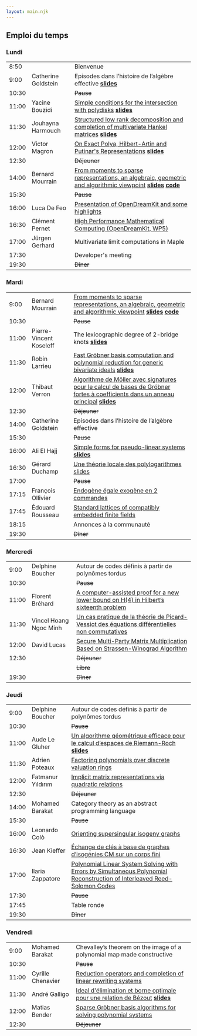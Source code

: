 ```yaml
---
layout: main.njk
---
```


## Emploi du temps

### Lundi

||||
|-|-|-|
|  8:50 | | Bienvenue |
|  9:00 | Catherine Goldstein | Episodes dans l’histoire de l’algèbre effective **[slides](program/notes-goldstein.pdf)** |
| 10:30 | | ~~Pause~~ |
| 11:00 | Yacine Bouzidi | [Simple conditions for the intersection with polydisks](program/abs-bender.pdf) **[slides](program/slides-bouzidi.pdf)** |
| 11:30 | Jouhayna Harmouch | [Structured low rank decomposition and completion of multivariate Hankel matrices](program/abs-harmouch.pdf) **[slides](program/slides-harmouch.pdf)** |
| 12:00 | Victor Magron | [On Exact Polya, Hilbert-Artin and Putinar's Representations](program/abs-magron.pdf) **[slides](program/slides-magron.pdf)** |
| 12:30 | | ~~Déjeuner~~ |
| 14:00 | Bernard Mourrain | [From moments to sparse representations, an algebraic, geometric and algorithmic viewpoint](program/notes-mourrain.pdf) **[slides](program/slides-mourrain.pdf)** **[code](http://www-sop.inria.fr/members/Bernard.Mourrain/software/TensorDec/expl/0.Decomposition.html)** |
| 15:30 | | ~~Pause~~ |
| 16:00 | Luca De Feo | [Presentation of OpenDreamKit and some highlights](https://github.com/defeo/jncf-web-2019/blob/odk-jncf/opendreamkit-jncf.ipynb) |
| 16:30 | Clément Pernet | [High Performance Mathematical Computing (OpenDreamKit, WP5)](program/slides-pernet.pdf) |
| 17:00 | Jürgen Gerhard | Multivariate limit computations in Maple |
| 17:30 | | Developer's meeting |
| 19:30 | | ~~Dîner~~ |

### Mardi

||||
|-|-|-|
|  9:00 | Bernard Mourrain | [From moments to sparse representations, an algebraic, geometric and algorithmic viewpoint](program/notes-mourrain.pdf) **[slides](program/slides-mourrain.pdf)** **[code](http://www-sop.inria.fr/members/Bernard.Mourrain/software/TensorDec/expl/0.Decomposition.html)** |
| 10:30 | | ~~Pause~~ |
| 11:00 | Pierre-Vincent Koseleff | The lexicographic degree of 2-bridge knots **[slides](program/slides-koseleff.pdf)** |
| 11:30 | Robin Larrieu | [Fast Gröbner basis computation and polynomial reduction for generic bivariate ideals](program/abs-larrieu.pdf) **[slides](program/slides-larrieu.pdf)** |
| 12:00 | Thibaut Verron | [Algorithme de Möller avec signatures pour le calcul de bases de Gröbner fortes à coefficients dans un anneau principal](program/abs-verron.pdf) **[slides](program/slides-verron.pdf)** |
| 12:30 | | ~~Déjeuner~~ |
| 14:00 | Catherine Goldstein | Episodes dans l’histoire de l’algèbre effective |
| 15:30 | | ~~Pause~~ |
| 16:00 | Ali El Hajj | [Simple forms for pseudo-linear systems](program/abs-elhajj.pdf) **[slides](program/slides-elhajj.pdf)** |
| 16:30 | Gérard Duchamp | [Une théorie locale des polylogarithmes](program/abs-duchamp.pdf) [slides](program/slides-duchamp.pdf) |
| 17:00 | | ~~Pause~~ |
| 17:15 | François Ollivier | [Endogène égale exogène en 2 commandes](program/abs-ollivier.pdf) |
| 17:45 | Édouard Rousseau | [Standard lattices of compatibly embedded finite fields](program/abs-rousseau.pdf) |
| 18:15 | | Annonces à la communauté |
| 19:30 | | ~~Dîner~~ |


### Mercredi

||||
|-|-|-|
|  9:00 | Delphine Boucher | Autour de codes définis à partir de polynômes tordus |
| 10:30 | | ~~Pause~~ |
| 11:00 | Florent Bréhard | [A computer-assisted proof for a new lower bound on H(4) in Hilbert’s sixteenth problem](program/abs-brehard.pdf) |
| 11:30 | Vincel Hoang Ngoc Minh | [Un cas pratique de la théorie de Picard-Vessiot des équations différentielles non commutatives](program/abs-minh.pdf) |
| 12:00 | David Lucas | [Secure Multi-Party Matrix Multiplication Based on Strassen-Winograd Algorithm](program/abs-lucas.pdf) |
| 12:30 | | ~~Déjeuner~~ |
|       | | ~~Libre~~ |
| 19:30 | | ~~Dîner~~ |


### Jeudi

||||
|-|-|-|
|  9:00 | Delphine Boucher | Autour de codes définis à partir de polynômes tordus |
| 10:30 | | ~~Pause~~ |
| 11:00 | Aude Le Gluher | [Un algorithme géométrique efficace pour le calcul d’espaces de Riemann-Roch](program/abs-legluher.pdf) **[slides](program/slides-legluher.pdf)** |
| 11:30 | Adrien Poteaux | [Factoring polynomials over discrete valuation rings](program/abs-poteaux.pdf) |
| 12:00 | Fatmanur Yıldırım | [Implicit matrix representations via quadratic relations](program/abs-yildirim.pdf) |
| 12:30 | | ~~Déjeuner~~ |
| 14:00 | Mohamed Barakat | Category theory as an abstract programming language |
| 15:30 | | ~~Pause~~ |
| 16:00 | Leonardo Colò | [Orienting supersingular isogeny graphs](program/abs-colo.pdf) |
| 16:30 | Jean Kieffer | [Échange de clés à base de graphes d’isogénies CM sur un corps fini](program/abs-kieffer.pdf) |
| 17:00 | Ilaria Zappatore | [Polynomial Linear System Solving with Errors by Simultaneous Polynomial Reconstruction of Interleaved Reed-Solomon Codes](program/abs-zappatore.pdf) |
| 17:30 | | ~~Pause~~ |
| 17:45 | | Table ronde |
| 19:30 | | ~~Dîner~~ |


### Vendredi

||||
|-|-|-|
|  9:00 | Mohamed Barakat | Chevalley’s theorem on the image of a polynomial map made constructive |
| 10:30 | | ~~Pause~~ |
| 11:00 | Cyrille Chenavier | [Reduction operators and completion of linear rewriting systems](program/abs-chenavier.pdf) |
| 11:30 | André Galligo | [Ideal d'élimination et borne optimale pour une relation de Bézout](program/abs-galligo.pdf) **[slides](program/slides-galligo.pdf)** |
| 12:00 | Matias Bender | [Sparse Gröbner basis algorithms for solving polynomial systems](program/abs-bender.pdf) |
| 12:30 | | ~~Déjeuner~~ |
